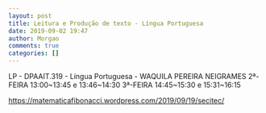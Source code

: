 ```yaml
---
layout: post
title: Leitura e Produção de texto - Língua Portuguesa
date: 2019-09-02 19:47
author: Morgao
comments: true
categories: []
---
```

LP - DPAAIT.319 - Língua Portuguesa - WAQUILA PEREIRA NEIGRAMES
2ª-FEIRA 13:00~13:45 e 13:46~14:30
3ª-FEIRA 14:45~15:30 e 15:31~16:15

https://matematicafibonacci.wordpress.com/2019/09/19/secitec/
